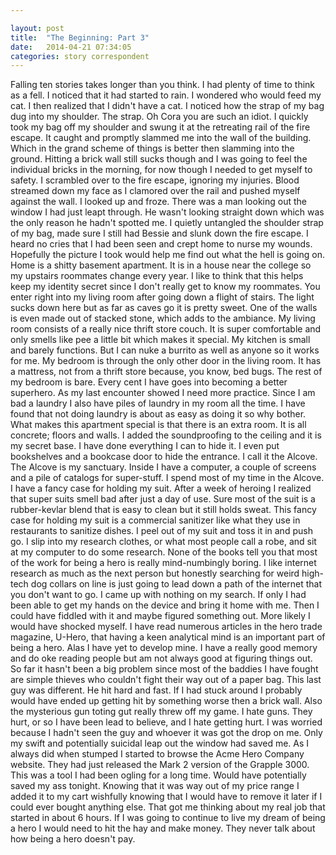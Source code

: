 ```yaml
---

layout: post
title:  "The Beginning: Part 3"
date:   2014-04-21 07:34:05
categories: story correspondent
---
```


Falling ten stories takes longer than you think. I had plenty of time to think as a fell. I noticed that it had started to rain. I wondered who would feed my cat. I then realized that I didn't have a cat. I noticed how the strap of my bag dug into my shoulder. The strap. Oh Cora you are such an idiot. I quickly took my bag off my shoulder and swung it at the retreating rail of the fire escape. It caught and promptly slammed me into the wall of the building. Which in the grand scheme of things is better then slamming into the ground. Hitting a brick wall still sucks though and I was going to feel the individual bricks in the morning, for now though I needed to get myself to safety. I scrambled over to the fire escape, ignoring my injuries. Blood streamed down my face as I clamored over the rail and pushed myself against the wall. I looked up and froze. There was a man looking out the window I had just leapt through. He wasn't looking straight down which was the only reason he hadn't spotted me. I quietly untangled the shoulder strap of my bag, made sure I still had Bessie and slunk down the fire escape. I heard no cries that I had been seen and crept home to nurse my wounds. Hopefully the picture I took would help me find out what the hell is going on. Home is a shitty basement apartment. It is in a house near the college so my upstairs roommates change every year. I like to think that this helps keep my identity secret since I don't really get to know my roommates. You enter right into my living room after going down a flight of stairs. The light sucks down here but as far as caves go it is pretty sweet. One of the walls is even made out of stacked stone, which adds to the ambiance. My living room consists of a really nice thrift store couch. It is super comfortable and only smells like pee a little bit which makes it special. My kitchen is small and barely functions. But I can nuke a burrito as well as anyone so it works for me. My bedroom is through the only other door in the living room. It has a mattress, not from a thrift store because, you know, bed bugs. The rest of my bedroom is bare. Every cent I have goes into becoming a better superhero. As my last encounter showed I need more practice. Since I am bad a laundry I also have piles of laundry in my room all the time. I have found that not doing laundry is about as easy as doing it so why bother. What makes this apartment special is that there is an extra room. It is all concrete; floors and walls. I added the soundproofing to the ceiling and it is my secret base. I have done everything I can to hide it. I even put bookshelves and a bookcase door to hide the entrance. I call it the Alcove. The Alcove is my sanctuary. Inside I have a computer, a couple of screens and a pile of catalogs for super-stuff. I spend most of my time in the Alcove. I have a fancy case for holding my suit. After a week of heroing I realized that super suits smell bad after just a day of use. Sure most of the suit is a rubber-kevlar blend that is easy to clean but it still holds sweat. This fancy case for holding my suit is a commercial sanitizer like what they use in restaurants to sanitize dishes. I peel out of my suit and toss it in and push go. I slip into my research clothes, or what most people call a robe, and sit at my computer to do some research. None of the books tell you that most of the work for being a hero is really mind-numbingly boring. I like internet research as much as the next person but honestly searching for weird high-tech dog collars on line is just going to lead down a path of the internet that you don't want to go. I came up with nothing on my search. If only I had been able to get my hands on the device and bring it home with me. Then I could have fiddled with it and maybe figured something out. More likely I would have shocked myself. I have read numerous articles in the hero trade magazine, U-Hero, that having a keen analytical mind is an important part of being a hero. Alas I have yet to develop mine. I have a really good memory and do oke reading people but am not always good at figuring things out. So far it hasn't been a big problem since most of the baddies I have fought are simple thieves who couldn't fight their way out of a paper bag. This last guy was different. He hit hard and fast. If I had stuck around I probably would have ended up getting hit by something worse then a brick wall. Also the mysterious gun toting gut really threw off my game. I hate guns. They hurt, or so I have been lead to believe, and I hate getting hurt. I was worried because I hadn't seen the guy and whoever it was got the drop on me. Only my swift and potentially suicidal leap out the window had saved me. As I always did when stumped I started to browse the Acme Hero Company website. They had just released the Mark 2 version of the Grapple 3000. This was a tool I had been ogling for a long time. Would have potentially saved my ass tonight. Knowing that it was way out of my price range I added it to my cart wishfully knowing that I would have to remove it later if I could ever bought anything else. That got me thinking about my real job that started in about 6 hours. If I was going to continue to live my dream of being a hero I would need to hit the hay and make money. They never talk about how being a hero doesn't pay. 
